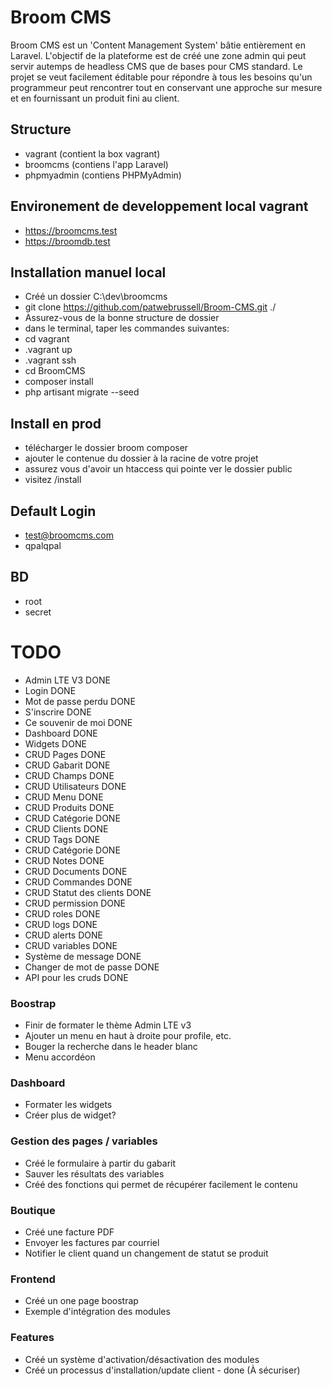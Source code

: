 # Broom CMS
Broom CMS est un 'Content Management System' bâtie entièrement en Laravel. L'objectif de la plateforme est de créé une zone admin qui peut servir autemps de headless CMS que de bases pour CMS standard. Le projet se veut facilement éditable pour répondre à tous les besoins qu'un programmeur peut rencontrer tout en conservant une approche sur mesure et en fournissant un produit fini au client. 



## Structure
 - vagrant (contient la box vagrant)
 - broomcms (contiens l'app Laravel)
 - phpmyadmin (contiens PHPMyAdmin)



## Environement de developpement local vagrant
 - https://broomcms.test 
 - https://broomdb.test



## Installation manuel local
 - Créé un dossier C:\dev\broomcms
 - git clone https://github.com/patwebrussell/Broom-CMS.git ./
 - Assurez-vous de la bonne structure de dossier
 - dans le terminal, taper les commandes suivantes:
 - cd vagrant
 - .vagrant up
 - .vagrant ssh
 - cd BroomCMS
 - composer install
 - php artisant migrate --seed

## Install en prod
 - télécharger le dossier broom composer
 - ajouter le contenue du dossier à la racine de votre projet
 - assurez vous d'avoir un htaccess qui pointe ver le dossier public
 - visitez /install



## Default Login
 - test@broomcms.com
 - qpalqpal



## BD
 - root
 - secret



# TODO
 - Admin LTE V3 DONE
 - Login DONE
 - Mot de passe perdu DONE
 - S'inscrire DONE
 - Ce souvenir de moi DONE
 - Dashboard DONE
 - Widgets DONE
 - CRUD Pages DONE
 - CRUD Gabarit DONE
 - CRUD Champs DONE
 - CRUD Utilisateurs DONE
 - CRUD Menu DONE
 - CRUD Produits DONE
 - CRUD Catégorie DONE
 - CRUD Clients DONE
 - CRUD Tags DONE
 - CRUD Catégorie DONE
 - CRUD Notes DONE
 - CRUD Documents DONE
 - CRUD Commandes DONE
 - CRUD Statut des clients DONE
 - CRUD permission DONE
 - CRUD roles DONE
 - CRUD logs DONE
 - CRUD alerts DONE
 - CRUD variables DONE
 - Système de message DONE
 - Changer de mot de passe DONE
 - API pour les cruds DONE



### Boostrap
 - Finir de formater le thème Admin LTE v3
 - Ajouter un menu en haut à droite pour profile, etc.
 - Bouger la recherche dans le header blanc
 - Menu accordéon



### Dashboard
 - Formater les widgets
 - Créer plus de widget?



### Gestion des pages / variables
 - Créé le formulaire à partir du gabarit
 - Sauver les résultats des variables 
 - Créé des fonctions qui permet de récupérer facilement le contenu



### Boutique 
 - Créé une facture PDF
 - Envoyer les factures par courriel
 - Notifier le client quand un changement de statut se produit



### Frontend
 - Créé un one page boostrap
 - Exemple d'intégration des modules



### Features
 - Créé un système d'activation/désactivation des modules
 - Créé un processus d'installation/update client - done (À sécuriser)
